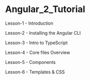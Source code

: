 # Angular_2_Tutorial

Lesson-1 - Introduction

Lesson-2 - Installing the Angular CLI

Lesson-3 - Intro to TypeScript

Lesson-4 - Core files Overview

Lesson-5 - Components

Lesson-6 - Templates & CSS

